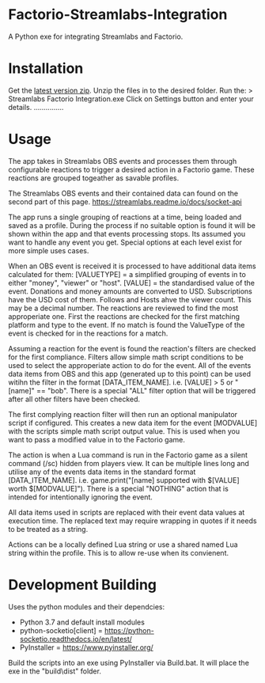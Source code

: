 # Factorio-Streamlabs-Integration


A Python exe for integrating Streamlabs and Factorio.


Installation
==========
Get the [latest version zip](https://github.com/muppet9010/Factorio-Streamlabs-Integration).
Unzip the files in to the desired folder.
Run the: > Streamlabs Factorio Integration.exe
Click on Settings button and enter your details.
...............


Usage
========

The app takes in Streamlabs OBS events and processes them through configurable reactions to trigger a desired action in a Factorio game. These reactions are grouped togeather as savable profiles.

The Streamlabs OBS events and their contained data can found on the second part of this page.
https://streamlabs.readme.io/docs/socket-api

The app runs a single grouping of reactions at a time, being loaded and saved as a profile. During the process if no suitable option is found it will be shown within the app and that events processing stops. Its assumed you want to handle any event you get. Special options at each level exist for more simple uses cases.

When an OBS event is received it is processed to have additional data items calculated for them:
    [VALUETYPE] = a simplified grouping of events in to either "money", "viewer" or "host".
    [VALUE] = the standardised value of the event. Donations and money amounts are converted to USD. Subscriptions have the USD cost of them. Follows and Hosts ahve the viewer count. This may be a decimal number.
The reactions are reviewed to find the most approperiate one. First the reactions are checked for the first matching platform and type to the event. If no match is found the ValueType of the event is checked for in the reactions for a match.

Assuming a reaction for the event is found the reaction's filters are checked for the first compliance. Filters allow simple math script conditions to be used to select the approperiate action to do for the event. All of the events data items from OBS and this app (generated up to this point) can be used witihn the filter in the format [DATA_ITEM_NAME]. i.e. [VALUE] > 5 or "[name]" == "bob". There is a special "ALL" filter option that will be triggered after all other filters have been checked.

The first complying reaction filter will then run an optional manipulator script if configured. This creates a new data item for the event [MODVALUE] with the scripts simple math script output value. This is used when you want to pass a modified value in to the Factorio game.

The action is when a Lua command is run in the Factorio game as a silent command (/sc) hidden from players view. It can be multiple lines long and utilise any of the events data items in the standard format [DATA_ITEM_NAME]. i.e. game.print("[name] supported with $[VALUE] worth $[MODVALUE]"). There is a special "NOTHING" action that is intended for intentionally ignoring the event.

All data items used in scripts are replaced with their event data values at execution time. The replaced text may require wrapping in quotes if it needs to be treated as a string.

Actions can be a locally defined Lua string or use a shared named Lua string within the profile. This is to allow re-use when its convienent.




Development Building
=============
Uses the python modules and their dependcies:

- Python 3.7 and default install modules
- python-socketio[client]  =  https://python-socketio.readthedocs.io/en/latest/
- PyInstaller  =  https://www.pyinstaller.org/

Build the scripts into an exe using PyInstaller via Build.bat. It will place the exe in the "build\dist" folder.